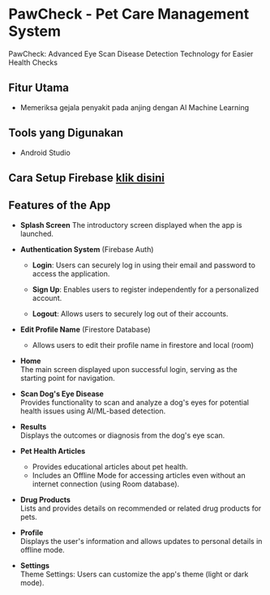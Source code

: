 # PawCheck - Pet Care Management System

PawCheck: Advanced Eye Scan Disease Detection Technology for Easier Health Checks

##  Fitur Utama
- Memeriksa gejala penyakit pada anjing dengan AI Machine Learning

##  Tools yang Digunakan
-  Android Studio

## Cara Setup Firebase [klik disini](https://firebase.google.com/docs/android/setup?hl=id)

## Features of the App  
- **Splash Screen**
The introductory screen displayed when the app is launched.

- **Authentication System**  (Firebase Auth)

  - **Login**: Users can securely log in using their email and password to access the application. 
 
  - **Sign Up**: Enables users to register independently for a personalized account.  

  - **Logout**: Allows users to securely log out of their accounts.  

- **Edit Profile Name** (Firestore Database)
  - Allows users to edit their profile name in firestore and local (room)

- **Home**  
The main screen displayed upon successful login, serving as the starting point for navigation.

- **Scan Dog's Eye Disease**  
Provides functionality to scan and analyze a dog's eyes for potential health issues using AI/ML-based detection.

- **Results**  
Displays the outcomes or diagnosis from the dog's eye scan.

- **Pet Health Articles**  
  - Provides educational articles about pet health.  
  - Includes an Offline Mode for accessing articles even without an internet connection (using Room database).

- **Drug Products**  
Lists and provides details on recommended or related drug products for pets.

- **Profile**  
Displays the user's information and allows updates to personal details in offline mode.

- **Settings**  
Theme Settings: Users can customize the app's theme (light or dark mode).


